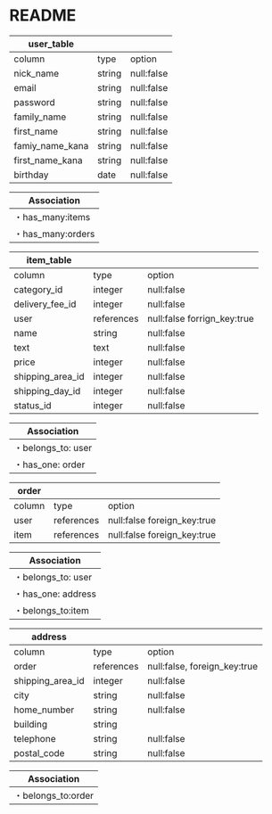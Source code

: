 # README
| user_table |         |            |
|------------|---------|------------|
| column     | type    | option     |
| nick_name  | string  | null:false |
| email      | string  | null:false |
| password   | string  | null:false |
|family_name | string  | null:false |
|first_name  | string  | null:false |
|famiy_name_kana | string  | null:false |
|first_name_kana | string  | null:false |
| birthday   | date    | null:false |

| Association      |
|------------------|
| ・has_many:items  |
| ・has_many:orders |

| item_table    |         |                             |
|---------------|---------|-----------------------------|
| column        | type    | option                      |
| category_id   | integer | null:false                  |
|delivery_fee_id| integer | null:false                  |
| user        |references | null:false forrign_key:true |
| name          | string  | null:false                  |
| text          | text    | null:false                  |
| price         | integer | null:false                  |
| shipping_area_id | integer  | null:false                  |
| shipping_day_id  | integer  | null:false                  |
| status_id        | integer | null:false                  |

| Association        |
|--------------------|
| ・belongs_to: user  |
| ・has_one: order    |

| order  |            |                             |
|--------|------------|-----------------------------|
| column | type       | option                      |
| user   | references | null:false foreign_key:true |
| item   | references | null:false foreign_key:true |

| Association        |
|--------------------|
| ・belongs_to: user  |
| ・has_one: address  |
| ・belongs_to:item   |


| address     |         |                             |
|-------------|---------|-----------------------------|
| column      | type    | option                      |
| order      |references| null:false, foreign_key:true|
| shipping_area_id| integer| null:false               |
| city        | string  | null:false                  |
| home_number | string  | null:false                  |
| building    | string  |                             |
| telephone   | string  | null:false                  |
| postal_code | string  | null:false                  |

| Association         |
|---------------------|
| ・belongs_to:order   |

